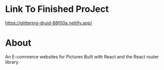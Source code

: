 # Link To Finished ProJect
https://glittering-druid-88f00a.netlify.app/

# About
An E-commerce websites for Pictures Built with React and the React router library.

